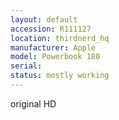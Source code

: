 ```yaml
---
layout: default
accession: R111127
location: thirdnerd_hq
manufacturer: Apple
model: Powerbook 180
serial: 
status: mostly working
---
```


original HD